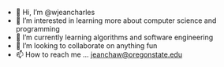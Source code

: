 - 👋 Hi, I’m @wjeancharles
- 👀 I’m interested in learning more about computer science and programming
- 🌱 I’m currently learning algorithms and software engineering 
- 💞️ I’m looking to collaborate on anything fun
- 📫 How to reach me ... jeanchaw@oregonstate.edu

<!---
wjeancharles/wjeancharles is a ✨ special ✨ repository because its `README.md` (this file) appears on your GitHub profile.
You can click the Preview link to take a look at your changes.
--->
